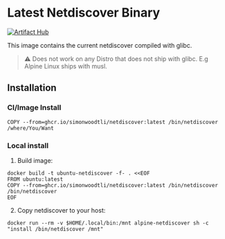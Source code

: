 # Latest Netdiscover Binary

[![Artifact Hub](https://img.shields.io/endpoint?url=https://artifacthub.io/badge/repository/netdiscover)](https://artifacthub.io/packages/search?repo=netdiscover)

This image contains the current netdiscover compiled with glibc. 

> ⚠️  Does not work on any Distro that does not ship with glibc. E.g
Alpine Linux ships with musl.

## Installation

### CI/Image Install

```
COPY --from=ghcr.io/simonwoodtli/netdiscover:latest /bin/netdiscover /where/You/Want
```

### Local install

1. Build image: 

```
docker build -t ubuntu-netdiscover -f- . <<EOF
FROM ubuntu:latest
COPY --from=ghcr.io/simonwoodtli/netdiscover:latest /bin/netdiscover /bin/netdiscover
EOF
```

2. Copy netdiscover to your host: 

```
docker run --rm -v $HOME/.local/bin:/mnt alpine-netdiscover sh -c "install /bin/netdiscover /mnt"
```
